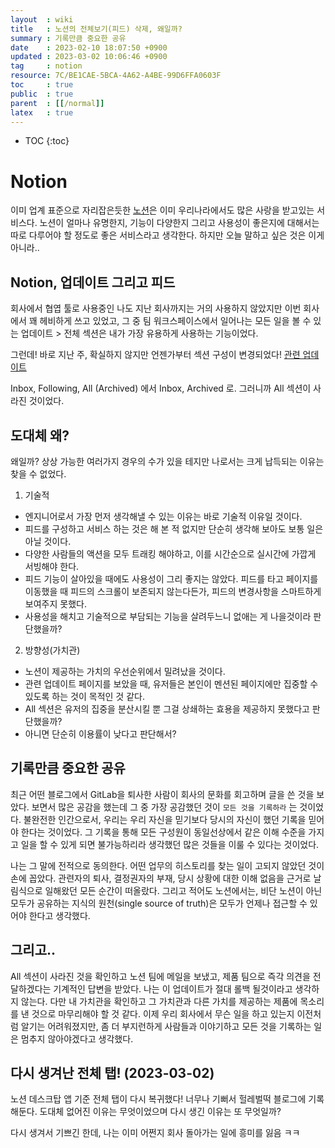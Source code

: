 ```yaml
---
layout  : wiki
title   : 노션의 전체보기(피드) 삭제, 왜일까? 
summary : 기록만큼 중요한 공유 
date    : 2023-02-10 18:07:50 +0900
updated : 2023-03-02 10:06:46 +0900
tag     : notion 
resource: 7C/BE1CAE-5BCA-4A62-A4BE-99D6FFA0603F
toc     : true
public  : true
parent  : [[/normal]]
latex   : true 
---
```

* TOC
{:toc}

# Notion
이미 업계 표준으로 자리잡은듯한 [노션](https://notion.com)은 이미 우리나라에서도 많은 사랑을 받고있는 서비스다. 
노션이 얼마나 유명한지, 기능이 다양한지 그리고 사용성이 좋은지에 대해서는 따로 다루어야 할 정도로 좋은 서비스라고 생각한다.
하지만 오늘 말하고 싶은 것은 이게 아니라..

## Notion, 업데이트 그리고 피드
회사에서 협엽 툴로 사용중인 나도 지난 회사까지는 거의 사용하지 않았지만 이번 회사에서 꽤 헤비하게 쓰고 있었고, 그 중 팀 워크스페이스에서 일어나는 모든 일을 볼 수 있는 업데이트 > 전체 섹션은 내가 가장 유용하게 사용하는 기능이었다.

그런데! 바로 지난 주, 확실하지 않지만 언젠가부터 섹션 구성이 변경되었다! [관련 업데이트](https://www.notion.so/help/updates-and-notifications)

Inbox, Following, All (Archived) 에서 Inbox, Archived 로. 그러니까 All 섹션이 사라진 것이었다.

## 도대체 왜?
왜일까? 상상 가능한 여러가지 경우의 수가 있을 테지만 나로서는 크게 납득되는 이유는 찾을 수 없었다.

1. 기술적
  - 엔지니어로서 가장 먼저 생각해낼 수 있는 이유는 바로 기술적 이유일 것이다.
  - 피드를 구성하고 서비스 하는 것은 해 본 적 없지만 단순히 생각해 보아도 보통 일은 아닐 것이다. 
  - 다양한 사람들의 액션을 모두 트래킹 해야하고, 이를 시간순으로 실시간에 가깝게 서빙해야 한다.
  - 피드 기능이 살아있을 때에도 사용성이 그리 좋지는 않았다. 피드를 타고 페이지를 이동했을 때 피드의 스크롤이 보존되지 않는다든가, 피드의 변경사항을 스마트하게 보여주지 못했다.
  - 사용성을 해치고 기술적으로 부담되는 기능을 살려두느니 없애는 게 나을것이라 판단했을까?
2. 방향성(가치관)
  - 노션이 제공하는 가치의 우선순위에서 밀려났을 것이다.
  - 관련 업데이트 페이지를 보았을 때, 유저들은 본인이 멘션된 페이지에만 집중할 수 있도록 하는 것이 목적인 것 같다.
  - All 섹션은 유저의 집중을 분산시킬 뿐 그걸 상쇄하는 효용을 제공하지 못했다고 판단했을까?
  - 아니면 단순히 이용률이 낮다고 판단해서?

## 기록만큼 중요한 공유
최근 어떤 블로그에서 GitLab을 퇴사한 사람이 회사의 문화를 회고하며 글을 쓴 것을 보았다. 보면서 많은 공감을 했는데 그 중 가장 공감했던 것이 `모든 것을 기록하라` 는 것이었다.
불완전한 인간으로서, 우리는 우리 자신을 믿기보다 당시의 자신이 했던 기록을 믿어야 한다는 것이었다. 그 기록을 통해 모든 구성원이 동일선상에서 같은 이해 수준을 가지고 일을 할 수 있게 되면 불가능하리라 생각했던 많은 것들을 이룰 수 있다는 것이었다.

나는 그 말에 전적으로 동의한다. 어떤 업무의 히스토리를 찾는 일이 고되지 않았던 것이 손에 꼽았다. 관련자의 퇴사, 결정권자의 부재, 당시 상황에 대한 이해 없음을 근거로 날림식으로 일해왔던 모든 순간이 떠올랐다.
그리고 적어도 노션에서는, 비단 노션이 아닌 모두가 공유하는 지식의 원천(single source of truth)은 모두가 언제나 접근할 수 있어야 한다고 생각했다.

## 그리고..
All 섹션이 사라진 것을 확인하고 노션 팀에 메일을 보냈고, 제품 팀으로 즉각 의견을 전달하겠다는 기계적인 답변을 받았다. 나는 이 업데이트가 절대 롤백 될것이라고 생각하지 않는다. 다만 내 가치관을 확인하고 그 가치관과 다른 가치를 제공하는 제품에 목소리를 낸 것으로 마무리해야 할 것 같다.
이제 우리 회사에서 무슨 일을 하고 있는지 이전처럼 알기는 어려워졌지만, 좀 더 부지런하게 사람들과 이야기하고 모든 것을 기록하는 일은 멈추지 않아야겠다고 생각했다.

## 다시 생겨난 전체 탭! (2023-03-02)

노션 데스크탑 앱 기준 전체 탭이 다시 복귀했다! 너무나 기뻐서 헐레벌떡 블로그에 기록해둔다. 도대체 없어진 이유는 무엇이었으며 다시 생긴 이유는 또 무엇일까?

다시 생겨서 기쁘긴 한데, 나는 이미 어쩐지 회사 돌아가는 일에 흥미를 잃음 ㅋㅋ
